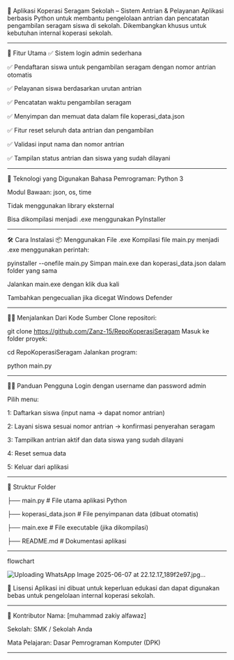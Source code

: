 💼 Aplikasi Koperasi Seragam Sekolah – Sistem Antrian & Pelayanan
Aplikasi berbasis Python untuk membantu pengelolaan antrian dan pencatatan pengambilan seragam siswa di sekolah. Dikembangkan khusus untuk kebutuhan internal koperasi sekolah.

---------------------------------------------------------------------------------------------------------------------------------------------------------------------------------------------------

📌 Fitur Utama
✅ Sistem login admin sederhana

✅ Pendaftaran siswa untuk pengambilan seragam dengan nomor antrian otomatis

✅ Pelayanan siswa berdasarkan urutan antrian

✅ Pencatatan waktu pengambilan seragam

✅ Menyimpan dan memuat data dalam file koperasi_data.json

✅ Fitur reset seluruh data antrian dan pengambilan

✅ Validasi input nama dan nomor antrian

✅ Tampilan status antrian dan siswa yang sudah dilayani

---------------------------------------------------------------------------------------------------------------------------------------------------------------------------------------------------

🧰 Teknologi yang Digunakan
Bahasa Pemrograman: Python 3

Modul Bawaan: json, os, time

Tidak menggunakan library eksternal

Bisa dikompilasi menjadi .exe menggunakan PyInstaller

---------------------------------------------------------------------------------------------------------------------------------------------------------------------------------------------------

🛠️ Cara Instalasi
📦 Menggunakan File .exe
Kompilasi file main.py menjadi .exe menggunakan perintah:

pyinstaller --onefile main.py
Simpan main.exe dan koperasi_data.json dalam folder yang sama

Jalankan main.exe dengan klik dua kali

Tambahkan pengecualian jika dicegat Windows Defender

---------------------------------------------------------------------------------------------------------------------------------------------------------------------------------------------------

🧑‍💻 Menjalankan Dari Kode Sumber
Clone repositori:

git clone https://github.com/Zanz-15/RepoKoperasiSeragam
Masuk ke folder proyek:

cd RepoKoperasiSeragam
Jalankan program:

python main.py

---------------------------------------------------------------------------------------------------------------------------------------------------------------------------------------------------

👨‍🏫 Panduan Pengguna
Login dengan username dan password admin

Pilih menu:

1: Daftarkan siswa (input nama → dapat nomor antrian)

2: Layani siswa sesuai nomor antrian → konfirmasi penyerahan seragam

3: Tampilkan antrian aktif dan data siswa yang sudah dilayani

4: Reset semua data

5: Keluar dari aplikasi

---------------------------------------------------------------------------------------------------------------------------------------------------------------------------------------------------

📁 Struktur Folder

├── main.py              # File utama aplikasi Python

├── koperasi_data.json   # File penyimpanan data (dibuat otomatis)

├── main.exe             # File executable (jika dikompilasi)

├── README.md            # Dokumentasi aplikasi


--------------------------------------------------------------------------------------------------------------------------------------------------------------------------------------------------

flowchart

![Uploading WhatsApp Image 2025-06-07 at 22.12.17_189f2e97.jpg…]()


📝 Lisensi
Aplikasi ini dibuat untuk keperluan edukasi dan dapat digunakan bebas untuk pengelolaan internal koperasi sekolah.

---------------------------------------------------------------------------------------------------------------------------------------------------------------------------------------------------

🙌 Kontributor
Nama: [muhammad zakiy alfawaz]

Sekolah: SMK / Sekolah Anda

Mata Pelajaran: Dasar Pemrograman Komputer (DPK)

--------------------------------------------------------------------------------------------------------------------------------------------------------------------------------------------------


